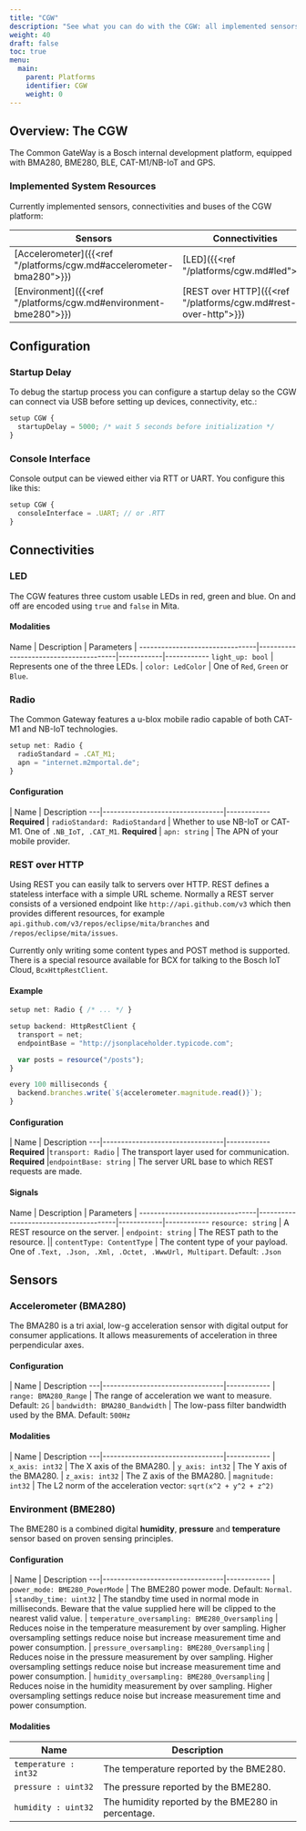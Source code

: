 ```yaml
---
title: "CGW"
description: "See what you can do with the CGW: all implemented sensors and connectivity."
weight: 40
draft: false
toc: true
menu:
  main:
    parent: Platforms
    identifier: CGW
    weight: 0
---
```



## Overview: The CGW

The Common GateWay is a Bosch internal development platform, equipped with BMA280, BME280, BLE, CAT-M1/NB-IoT and GPS.

### Implemented System Resources

Currently implemented sensors, connectivities and buses of the CGW platform:

Sensors | Connectivities | Buses | IO
--------|----------------|-------|-------
[Accelerometer]({{<ref "/platforms/cgw.md#accelerometer-bma280">}}) | [LED]({{<ref "/platforms/cgw.md#led">}})       
[Environment]({{<ref "/platforms/cgw.md#environment-bme280">}}) | [REST over HTTP]({{<ref "/platforms/cgw.md#rest-over-http">}})

## Configuration

### Startup Delay

To debug the startup process you can configure a startup delay so the CGW can connect via USB before setting up devices, connectivity, etc.:

```TypeScript
setup CGW {
  startupDelay = 5000; /* wait 5 seconds before initialization */
}
```

### Console Interface

Console output can be viewed either via RTT or UART. You configure this like this:

```TypeScript
setup CGW {
  consoleInterface = .UART; // or .RTT
}
```

## Connectivities

### LED

The CGW features three custom usable LEDs in red, green and blue. On and off are encoded using `true` and `false` in Mita.

#### Modalities

Name                            | Description                           | Parameters | 
--------------------------------|---------------------------------------|------------|------------
`light_up: bool`                | Represents one of the three LEDs.     | `color: LedColor`  | One of `Red`, `Green` or `Blue`.

### Radio

The Common Gateway features a u-blox mobile radio capable of both CAT-M1 and NB-IoT technologies. 

```TypeScript
setup net: Radio {
  radioStandard = .CAT_M1;
  apn = "internet.m2mportal.de";
}
```

#### Configuration

   | Name                            | Description
---|---------------------------------|------------
**Required** | `radioStandard: RadioStandard`      | Whether to use NB-IoT or CAT-M1. One of `.NB_IoT, .CAT_M1`.
**Required** | `apn: string`                       | The APN of your mobile provider.


### REST over HTTP

Using REST you can easily talk to servers over HTTP. REST defines a stateless interface with a simple URL scheme. Normally a REST server consists of a versioned endpoint like `http://api.github.com/v3` which then provides different resources, for example `api.github.com/v3/repos/eclipse/mita/branches` and `/repos/eclipse/mita/issues`.

Currently only writing some content types and POST method is supported. There is a special resource available for BCX for talking to the Bosch IoT Cloud, `BcxHttpRestClient`.

#### Example

```TypeScript
setup net: Radio { /* ... */ }

setup backend: HttpRestClient {
  transport = net;
  endpointBase = "http://jsonplaceholder.typicode.com";

  var posts = resource("/posts");
}

every 100 milliseconds {
  backend.branches.write(`${accelerometer.magnitude.read()}`);
}
```

#### Configuration

   | Name                            | Description
---|---------------------------------|------------
**Required** |`transport: Radio`       | The transport layer used for communication.
**Required** |`endpointBase: string`  | The server URL base to which REST requests are made.

#### Signals

Name                            | Description                           | Parameters | 
--------------------------------|---------------------------------------|------------|------------
`resource: string`              | A REST resource on the server.        | `endpoint: string`  | The REST path to the resource.
 || `contentType: ContentType`  | The content type of your payload. One of `.Text, .Json, .Xml, .Octet, .WwwUrl, Multipart`. Default: `.Json`


## Sensors

### Accelerometer (BMA280)
The BMA280 is a tri axial, low-g acceleration sensor with digital output for consumer applications. It allows measurements of acceleration in three perpendicular axes.

#### Configuration
   | Name                            | Description
---|---------------------------------|------------
   | `range: BMA280_Range`           | The range of acceleration we want to measure. Default: `2G`
   | `bandwidth: BMA280_Bandwidth`   | The low-pass filter bandwidth used by the BMA. Default: `500Hz`

#### Modalities
   | Name                            | Description
---|---------------------------------|------------
   | `x_axis: int32`                 | The X axis of the BMA280.
   | `y_axis: int32`                 | The Y axis of the BMA280.
   | `z_axis: int32`                 | The Z axis of the BMA280.
   | `magnitude: int32`              | The L2 norm of the acceleration vector: `sqrt(x^2 + y^2 + z^2)`


### Environment (BME280)
The BME280 is a combined digital **humidity**, **pressure** and **temperature** sensor based on proven sensing principles.

#### Configuration

   | Name                            | Description
---|---------------------------------|------------
   | `power_mode: BME280_PowerMode`                   | The BME280 power mode. Default: `Normal`.
   | `standby_time: uint32`                           | The standby time used in normal mode in milliseconds. Beware that the value supplied here will be clipped to the nearest valid value.
   | `temperature_oversampling: BME280_Oversampling`  | Reduces noise in the temperature measurement by over sampling. Higher oversampling settings reduce noise but increase measurement time and power consumption.
   | `pressure_oversampling: BME280_Oversampling`     | Reduces noise in the pressure measurement by over sampling. Higher oversampling settings reduce noise but increase measurement time and power consumption.
   | `humidity_oversampling: BME280_Oversampling`     | Reduces noise in the humidity measurement by over sampling. Higher oversampling settings reduce noise but increase measurement time and power consumption.

#### Modalities

Name                            | Description
--------------------------------|---------------------------------------
`temperature : int32`           | The temperature reported by the BME280.
`pressure : uint32`             | The pressure reported by the BME280.
`humidity : uint32`             | The humidity reported by the BME280 in percentage.



